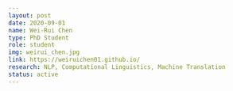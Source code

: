 ```yaml
---
layout: post
date: 2020-09-01
name: Wei-Rui Chen
type: PhD Student
role: student
img: weirui_chen.jpg
link: https://weiruichen01.github.io/
research: NLP, Computational Linguistics, Machine Translation
status: active
---
```

